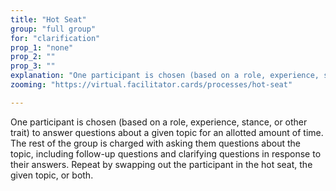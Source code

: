 ```yaml
---
title: "Hot Seat"
group: "full group"
for: "clarification"
prop_1: "none"
prop_2: ""
prop_3: ""
explanation: "One participant is chosen (based on a role, experience, stance, or other trait) to answer questions about a given topic for an allotted amount of time. The rest of the group is charged with asking them questions about the topic, including follow-up questions and clarifying questions in response to their answers. Repeat by swapping out the participant in the hot seat, the given topic, or both."
zooming: "https://virtual.facilitator.cards/processes/hot-seat"

---
```


One participant is chosen (based on a role, experience, stance, or other trait) to answer questions about a given topic for an allotted amount of time. The rest of the group is charged with asking them questions about the topic, including follow-up questions and clarifying questions in response to their answers. Repeat by swapping out the participant in the hot seat, the given topic, or both.
